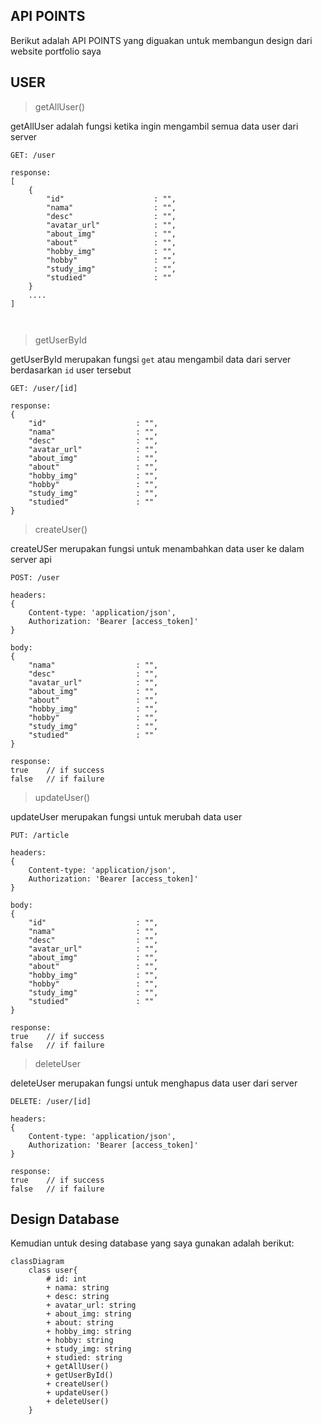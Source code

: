 ## API POINTS

Berikut adalah API POINTS yang diguakan untuk membangun design dari website portfolio saya

## USER

> getAllUser()

getAllUser adalah fungsi ketika ingin mengambil semua data user dari server

```
GET: /user

response:
[
    {
        "id"                    : "",
        "nama"                  : "",
        "desc"                  : "",
        "avatar_url"            : "",
        "about_img"             : "",
        "about"                 : "",
        "hobby_img"             : "",
        "hobby"                 : "",
        "study_img"             : "",
        "studied"               : ""    
    }
    ....
]
        
    
```
> getUserById

getUserById merupakan fungsi `get` atau mengambil data dari server berdasarkan `id` user tersebut

```
GET: /user/[id]

response:
{
    "id"                    : "",
    "nama"                  : "",
    "desc"                  : "",
    "avatar_url"            : "",
    "about_img"             : "",
    "about"                 : "",
    "hobby_img"             : "",
    "hobby"                 : "",
    "study_img"             : "",
    "studied"               : ""    
}
```

> createUser()

createUSer merupakan fungsi untuk menambahkan data user ke dalam server api

```
POST: /user

headers:
{
    Content-type: 'application/json',
    Authorization: 'Bearer [access_token]'
}

body:
{
    "nama"                  : "",
    "desc"                  : "",
    "avatar_url"            : "",
    "about_img"             : "",
    "about"                 : "",
    "hobby_img"             : "",
    "hobby"                 : "",
    "study_img"             : "",
    "studied"               : ""    
}

response:
true    // if success
false   // if failure
```

> updateUser()

updateUser merupakan fungsi untuk merubah data user

```
PUT: /article

headers:
{
    Content-type: 'application/json',
    Authorization: 'Bearer [access_token]'
}

body:
{
    "id"                    : "",
    "nama"                  : "",
    "desc"                  : "",
    "avatar_url"            : "",
    "about_img"             : "",
    "about"                 : "",
    "hobby_img"             : "",
    "hobby"                 : "",
    "study_img"             : "",
    "studied"               : ""    
}

response:
true    // if success
false   // if failure
```

> deleteUser

deleteUser merupakan fungsi untuk menghapus data user dari server

```
DELETE: /user/[id]

headers:
{
    Content-type: 'application/json',
    Authorization: 'Bearer [access_token]'
}

response:
true    // if success
false   // if failure
```

## Design Database

Kemudian untuk desing database yang saya gunakan adalah berikut:

```mermaid
classDiagram
    class user{
        # id: int
        + nama: string
        + desc: string
        + avatar_url: string
        + about_img: string
        + about: string
        + hobby_img: string
        + hobby: string
        + study_img: string
        + studied: string
        + getAllUser()
        + getUserById()
        + createUser()
        + updateUser()
        + deleteUser()
    }
```
